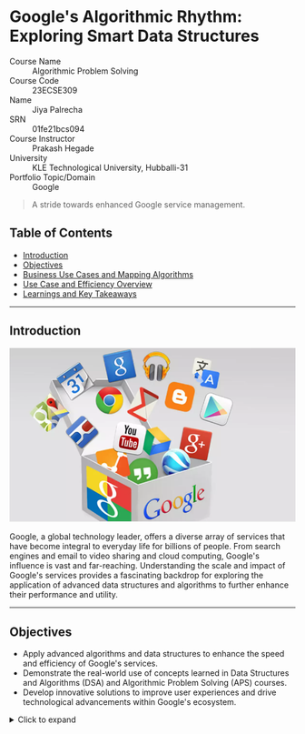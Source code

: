 # Google's Algorithmic Rhythm: Exploring Smart Data Structures

<dl>
<dt>Course Name</dt>
<dd>Algorithmic Problem Solving</dd>
<dt>Course Code</dt>
<dd>23ECSE309</dd>
<dt>Name</dt>
<dd>Jiya Palrecha</dd>
<dt>SRN</dt>
<dd>01fe21bcs094</dd>
<dt>Course Instructor</dt>
<dd>Prakash Hegade</dd>
<dt>University</dt>
<dd>KLE Technological University, Hubballi-31</dd>
<dt>Portfolio Topic/Domain</dt>
<dd>Google</dd>
</dl>

> A stride towards enhanced Google service management.

## Table of Contents

- [Introduction](#introduction)
- [Objectives](#objectives)
- [Business Use Cases and Mapping Algorithms](#business-use-cases-and-mapping-algorithms)
- [Use Case and Efficiency Overview](#use-case-and-efficiency-overview)
- [Learnings and Key Takeaways](#learnings-and-key-takeaways)

---

## Introduction <a name="introduction"></a>

![Google Infrastructure](https://github.com/jiyapalrecha35/Google.github.io/blob/main/images/Screenshot%202024-07-05%20141324.png?raw=true)

Google, a global technology leader, offers a diverse array of services that have become integral to everyday life for billions of people. From search engines and email to video sharing and cloud computing, Google's influence is vast and far-reaching. Understanding the scale and impact of Google's services provides a fascinating backdrop for exploring the application of advanced data structures and algorithms to further enhance their performance and utility.

---

## Objectives <a name="objectives"></a>

- Apply advanced algorithms and data structures to enhance the speed and efficiency of Google's services.
- Demonstrate the real-world use of concepts learned in Data Structures and Algorithms (DSA) and Algorithmic Problem Solving (APS) courses.
- Develop innovative solutions to improve user experiences and drive technological advancements within Google's ecosystem.

<details>
  <summary>Click to expand</summary>
  
  ### Business Use Cases and Mapping Algorithms <a name="business-use-cases-and-mapping-algorithms"></a>
  
  ### Use Case and Efficiency Overview <a name="use-case-and-efficiency-overview"></a>
  
  In today's digital age, the **efficiency** and **effectiveness** of technology services can be significantly enhanced through the strategic application of **data structures** and **algorithms**. This portfolio project applies theoretical knowledge and practical skills acquired from courses in Data Structures and Algorithms (DSA) and Algorithmic Problem Solving (APS) to propose solutions to real-world business challenges within Google's ecosystem.
  
  ### Learnings and Key Takeaways <a name="learnings-and-key-takeaways"></a>
  
  This portfolio showcases the transformative power of algorithms within Google’s ecosystem. Each business use case explored demonstrates how thoughtful algorithmic problem-solving can streamline processes, enhance user experiences, and drive technological innovation. Join me in this exploration as we bridge the gap between theoretical knowledge and practical application, showcasing the profound impact of data structures and algorithms on modern digital services.
</details>
